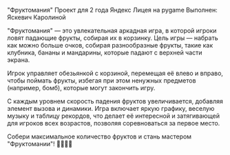 "Фруктомания"
Проект для 2 года Яндекс Лицея на pygame
Выполнен: Яскевич Каролиной

"Фруктомания" — это увлекательная аркадная игра, в которой игроки ловят падающие фрукты, собирая их в корзинку. Цель игры — набрать как можно больше очков, собирая разнообразные фрукты, такие как клубника, бананы и мандарины, которые падают с верхней части экрана.

Игрок управляет обезьянкой с корзиной, перемещая её влево и вправо, чтобы поймать фрукты, избегая при этом ненужных предметов (например, бомб), которые могут закончить игру.

С каждым уровнем скорость падения фруктов увеличивается, добавляя элемент вызова и динамики. Игра включает яркую графику, веселую музыку и таблицу рекордов, что делает её интересной и затягивающей для игроков всех возрастов, позволяя соревноваться за первое место.

Собери максимальное количество фруктов и стань мастером "Фруктомании"! 🍏🍌🍇😊
